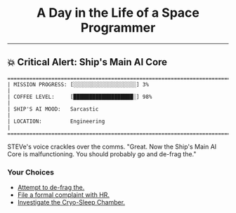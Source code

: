 <h1 align="center">A Day in the Life of a Space Programmer</h1>

---

<h2 id="node-31">💥 Critical Alert: Ship's Main AI Core</h2>

```
========================================================================
| MISSION PROGRESS: [░░░░░░░░░░░░░░░░░░░░] 3%                                  |
| COFFEE LEVEL:     [███████████████████░] 98%                                 |
| SHIP'S AI MOOD:   Sarcastic                                                  |
| LOCATION:         Engineering                                                |
========================================================================
```

STEVe's voice crackles over the comms. "Great. Now the Ship's Main AI Core is malfunctioning. You should probably go and de-frag the."



### Your Choices

*   [Attempt to de-frag the.](./README-0036.md)
*   [File a formal complaint with HR.](./README-0040.md)
*   [Investigate the Cryo-Sleep Chamber.](./README-0032.md)
